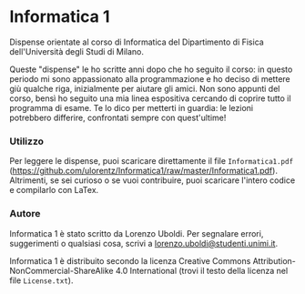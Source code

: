 # Informatica 1
Dispense orientate al corso di Informatica del Dipartimento di Fisica dell'Università degli Studi di Milano.

Queste "dispense" le ho scritte anni dopo che ho seguito il corso: in questo periodo mi sono appassionato alla programmazione e ho deciso di mettere giù qualche riga, inizialmente per aiutare gli amici. Non sono appunti del corso, bensì ho seguito una mia linea espositiva cercando di coprire tutto il programma di esame. 
Te lo dico per metterti in guardia: le lezioni potrebbero differire, confrontati sempre con quest'ultime!

### Utilizzo
Per leggere le dispense, puoi scaricare direttamente il file `Informatica1.pdf` (<https://github.com/ulorentz/Informatica1/raw/master/Informatica1.pdf>). Altrimenti, se sei curioso o se vuoi contribuire, puoi scaricare l'intero codice e compilarlo con LaTex.

### Autore 
Informatica 1 è stato scritto da Lorenzo Uboldi. Per segnalare errori, suggerimenti o qualsiasi cosa, scrivi a <lorenzo.uboldi@studenti.unimi.it>. 

Informatica 1 è distribuito secondo la licenza Creative Commons Attribution-NonCommercial-ShareAlike 4.0 International (trovi il testo della licenza nel file `License.txt`).
